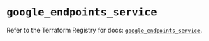 # `google_endpoints_service`

Refer to the Terraform Registry for docs: [`google_endpoints_service`](https://registry.terraform.io/providers/hashicorp/google-beta/5.24.0/docs/resources/google_endpoints_service).
